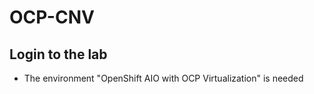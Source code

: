 # OCP-CNV

## Login to the lab

- The environment "OpenShift AIO with OCP Virtualization" is needed
